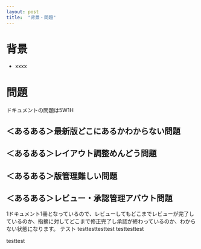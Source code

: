 ```yaml
---
layout: post
title:  "背景・問題"
---
```


# 背景

- xxxx

# 問題

ドキュメントの問題は5W1H


## ＜あるある＞最新版どこにあるかわからない問題

## ＜あるある＞レイアウト調整めんどう問題

## ＜あるある＞版管理難しい問題

## ＜あるある＞レビュー・承認管理アバウト問題
1ドキュメント1冊となっているので、レビューしてもどこまでレビューが完了しているのか、指摘に対してどこまで修正完了し承認が終わっているのか、わからない状態になります。
テスト
testtesttesttest
testtesttest

testtest
